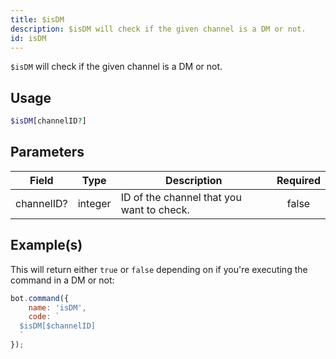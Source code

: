 ```yaml
---
title: $isDM
description: $isDM will check if the given channel is a DM or not.
id: isDM
---
```


`$isDM` will check if the given channel is a DM or not.

## Usage

```php
$isDM[channelID?]
```

## Parameters

| Field      | Type    | Description                               | Required |
| ---------- | ------- | ----------------------------------------- | :------: |
| channelID? | integer | ID of the channel that you want to check. |  false   |

## Example(s)

This will return either `true` or `false` depending on if you're executing the command in a DM or not:

```javascript
bot.command({
    name: 'isDM',
    code: `
  $isDM[$channelID]
  `
});
```